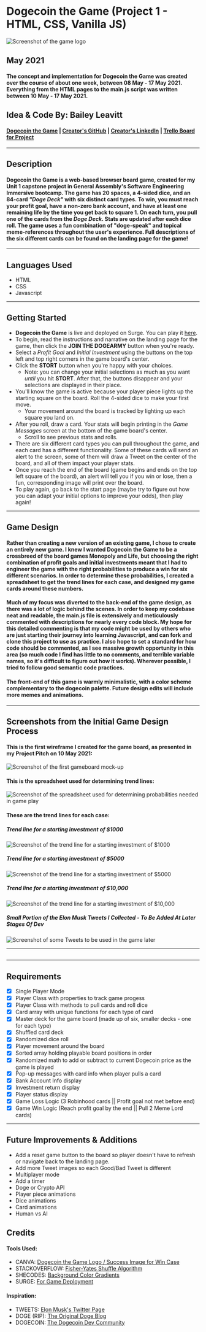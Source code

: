 # Dogecoin the Game (Project 1 - HTML, CSS, Vanilla JS)
![Screenshot of the game logo](css/images/logo01.png)
## May 2021
#### The concept and implementation for Dogecoin the Game was created over the course of about one week, between 08 May - 17 May 2021. Everything from the HTML pages to the main.js script was written between 10 May - 17 May 2021. 

## Idea & Code By: Bailey Leavitt

#### [Dogecoin the Game](http://dogecoin-the-game.surge.sh) | [Creator's GitHub](https://www.github.com/baileyjean) | [Creator's LinkedIn](https://www.linkedin.com/in/baileyleavitt) | [Trello Board for Project](https://trello.com/b/7AK9tUIU/vanilla-js-game)
***
## Description

#### Dogecoin the Game is a web-based browser board game, created for my Unit 1 capstone project in General Assembly's Software Engineering Immersive bootcamp. The game has 20 spaces, a 4-sided dice, and an 84-card *"Doge Deck"* with six distinct card types. To win, you must reach your profit goal, have a non-zero bank account, and have at least one remaining life by the time you get back to square 1. On each turn, you pull one of the cards from the *Doge Deck*. Stats are updated after each dice roll. The game uses a fun combination of "doge-speak" and topical meme-references throughout the user's experience. Full descriptions of the six different cards can be found on the landing page for the game!
***
## Languages Used
* HTML
* CSS
* Javascript
***
## Getting Started
* **Dogecoin the Game** is live and deployed on Surge. You can play it [here](http://dogecoin-the-game.surge.sh).
* To begin, read the instructions and narrative on the landing page for the game, then click the **JOIN THE DOGEARMY** button when you're ready.
* Select a *Profit Goal* and *Initial Investment* using the buttons on the top left and top right corners in the game board's center.
* Click the **STORT** button when you're happy with your choices. 
  * Note: you can change your initial selections as much as you want *until* you hit **STORT**. After that, the buttons disappear and your selections are displayed in their place.
* You'll know the game is active because your player piece lights up the starting square on the board. Roll the 4-sided dice to make your first move.
  * Your movement around the board is tracked by lighting up each square you land on.
* After you roll, draw a card. Your stats will begin printing in the *Game Messages* screen at the bottom of the game board's center.
  * Scroll to see previous stats and rolls.
* There are six different card types you can pull throughout the game, and each card has a different functionality. Some of these cards will send an alert to the screen, some of them will draw a Tweet on the center of the board, and all of them impact your player stats.
* Once you reach the end of the board (game begins and ends on the top left square of the board), an alert will tell you if you win or lose, then a fun, corresponding image will print over the board.
* To play again, go back to the start page (maybe try to figure out how you can adapt your initial options to improve your odds), then play again!
***
## Game Design
#### Rather than creating a new version of an existing game, I chose to create an entirely new game. I knew I wanted **Dogecoin the Game** to be a crossbreed of the board games Monopoly and Life, but choosing the right combination of profit goals and initial investments meant that I had to engineer the game with the right probabilities to produce a win for six different scenarios. In order to determine these probabilities, I created a spreadsheet to get the trend lines for each case, and designed my game cards around these numbers.
#### Much of my focus was diverted to the back-end of the game design, as there was a lot of logic behind the scenes. In order to keep my codebase neat and readable, the main.js file is extensively and meticulously commented with descriptions for nearly every code block. My hope for this detailed commenting is that my code might be used by others who are just starting their journey into learning Javascript, and can fork and clone this project to use as practice. I also hope to set a standard for how code should be commented, as I see massive growth opportunity in this area (so much code I find has little to no comments, and terrible variable names, so it's difficult to figure out how it works). Wherever possible, I tried to follow good semantic code practices.
#### The front-end of this game is warmly minimalistic, with a color scheme complementary to the dogecoin palette. Future design edits will include more memes and animations.
***
## Screenshots from the Initial Game Design Process

#### This is the first wireframe I created for the game board, as presented in my Project Pitch on 10 May 2021:
![Screenshot of the first gameboard mock-up](css/images/gameBoardMockUp.png)
#### This is the spreadsheet used for determining trend lines:
![Screenshot of the spreadsheet used for determining probabilities needed in game play](css/images/priceIncrementing.png)
#### These are the trend lines for each case:
##### Trend line for a starting investment of $1000
![Screenshot of the trend line for a starting investment of $1000](css/images/1000-starting.png)
##### Trend line for a starting investment of $5000
![Screenshot of the trend line for a starting investment of $5000](css/images/5000-starting.png)
##### Trend line for a starting investment of $10,000
![Screenshot of the trend line for a starting investment of $10,000](css/images/10000-starting.png)
##### Small Portion of the Elon Musk Tweets I Collected - To Be Added At Later Stages Of Dev
![Screenshot of some Tweets to be used in the game later](css/images/elonTweets.png)
***
## 
***
## Requirements
- [x] Single Player Mode
- [x] Player Class with properties to track game progess
- [x] Player Class with methods to pull cards and roll dice
- [x] Card array with unique functions for each type of card
- [x] Master deck for the game board (made up of six, smaller decks - one for each type)
- [x] Shuffled card deck
- [x] Randomized dice roll
- [x] Player movement around the board
- [x] Sorted array holding playable board positions in order
- [x] Randomized math to add or subtract to current Dogecoin price as the game is played
- [x] Pop-up messages with card info when player pulls a card
- [x] Bank Account Info display
- [x] Investment return display
- [x] Player status display
- [x] Game Loss Logic (3 Robinhood cards || Profit goal not met before end)
- [x] Game Win Logic (Reach profit goal by the end || Pull 2 Meme Lord cards)

***

## Future Improvements & Additions
- Add a reset game button to the board so player doesn't have to refresh or navigate back to the landing page.
- Add more Tweet images so each Good/Bad Tweet is different
- Multiplayer mode
- Add a timer
- Doge or Crypto API
- Player piece animations
- Dice animations
- Card animations
- Human vs AI

## Credits
#### Tools Used:
- CANVA: [Dogecoin the Game Logo / Success Image for Win Case](https://www.canva.com/)
- STACKOVERFLOW: [Fisher-Yates Shuffle Algorithm](https://stackoverflow.com/questions/2450954/how-to-randomize-shuffle-a-javascript-array)
- SHECODES: [Background Color Gradients](https://www.csscolorgradients.com/)
- SURGE: [For Game Deployment](https://surge.sh/)

#### Inspiration:
- TWEETS: [Elon Musk's Twitter Page](https://twitter.com/elonmusk)
- DOGE (RIP): [The Original Doge Blog](https://kabosu112.exblog.jp/9944144/)
- DOGECOIN: [The Dogecoin Dev Community](https://dogecoin.com/)
